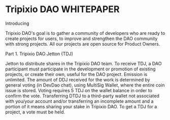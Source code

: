 
# Tripixio DAO WHITEPAPER

Introducing

Tripixio DAO's goal is to gather a community of developers who are ready to create projects for users, to improve and strengthen the DAO community with strong projects. All our projects are open source for Product Owners.

Part 1. Tripixio DAO Jetton (TDJ)

Jetton to distribute shares in the Tripixio DAO team. To receive TDJ, a DAO participant must participate in the development or promotion of existing projects, or create their own, useful for the DAO project. Emission is unlimited. The amount of DDJ received for the work is determined by general voting (in DevDao chat), using MultiSig Wallet, where the entire coin issue is stored. Voting requires 5 TDJ on the wallet balance in order to confirm the vote. Transferring DTDJ to a third-party wallet not associated with you/your account and/or transferring an incomplete amount and a portion of it means sharing your stake in Tripixio DAO. To get a TDJ for a project, a vote must be held.

